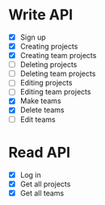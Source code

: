 # Write API
- [x] Sign up
- [x] Creating projects
- [x] Creating team projects
- [ ] Deleting projects
- [ ] Deleting team projects
- [ ] Editing projects
- [ ] Editing team projects
- [x] Make teams
- [x] Delete teams
- [ ] Edit teams

# Read API
- [x] Log in
- [x] Get all projects
- [x] Get all teams